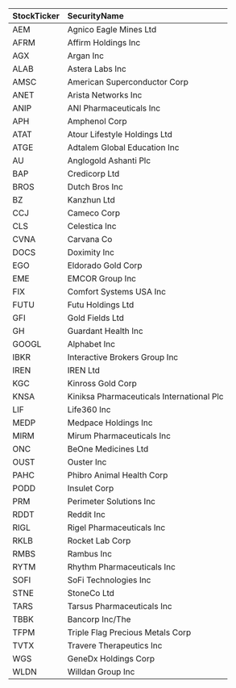 | StockTicker | SecurityName |
|:--|:--|
| AEM | Agnico Eagle Mines Ltd |
| AFRM | Affirm Holdings Inc |
| AGX | Argan Inc |
| ALAB | Astera Labs Inc |
| AMSC | American Superconductor Corp |
| ANET | Arista Networks Inc |
| ANIP | ANI Pharmaceuticals Inc |
| APH | Amphenol Corp |
| ATAT | Atour Lifestyle Holdings Ltd |
| ATGE | Adtalem Global Education Inc |
| AU | Anglogold Ashanti Plc |
| BAP | Credicorp Ltd |
| BROS | Dutch Bros Inc |
| BZ | Kanzhun Ltd |
| CCJ | Cameco Corp |
| CLS | Celestica Inc |
| CVNA | Carvana Co |
| DOCS | Doximity Inc |
| EGO | Eldorado Gold Corp |
| EME | EMCOR Group Inc |
| FIX | Comfort Systems USA Inc |
| FUTU | Futu Holdings Ltd |
| GFI | Gold Fields Ltd |
| GH | Guardant Health Inc |
| GOOGL | Alphabet Inc |
| IBKR | Interactive Brokers Group Inc |
| IREN | IREN Ltd |
| KGC | Kinross Gold Corp |
| KNSA | Kiniksa Pharmaceuticals International Plc |
| LIF | Life360 Inc |
| MEDP | Medpace Holdings Inc |
| MIRM | Mirum Pharmaceuticals Inc |
| ONC | BeOne Medicines Ltd |
| OUST | Ouster Inc |
| PAHC | Phibro Animal Health Corp |
| PODD | Insulet Corp |
| PRM | Perimeter Solutions Inc |
| RDDT | Reddit Inc |
| RIGL | Rigel Pharmaceuticals Inc |
| RKLB | Rocket Lab Corp |
| RMBS | Rambus Inc |
| RYTM | Rhythm Pharmaceuticals Inc |
| SOFI | SoFi Technologies Inc |
| STNE | StoneCo Ltd |
| TARS | Tarsus Pharmaceuticals Inc |
| TBBK | Bancorp Inc/The |
| TFPM | Triple Flag Precious Metals Corp |
| TVTX | Travere Therapeutics Inc |
| WGS | GeneDx Holdings Corp |
| WLDN | Willdan Group Inc |
